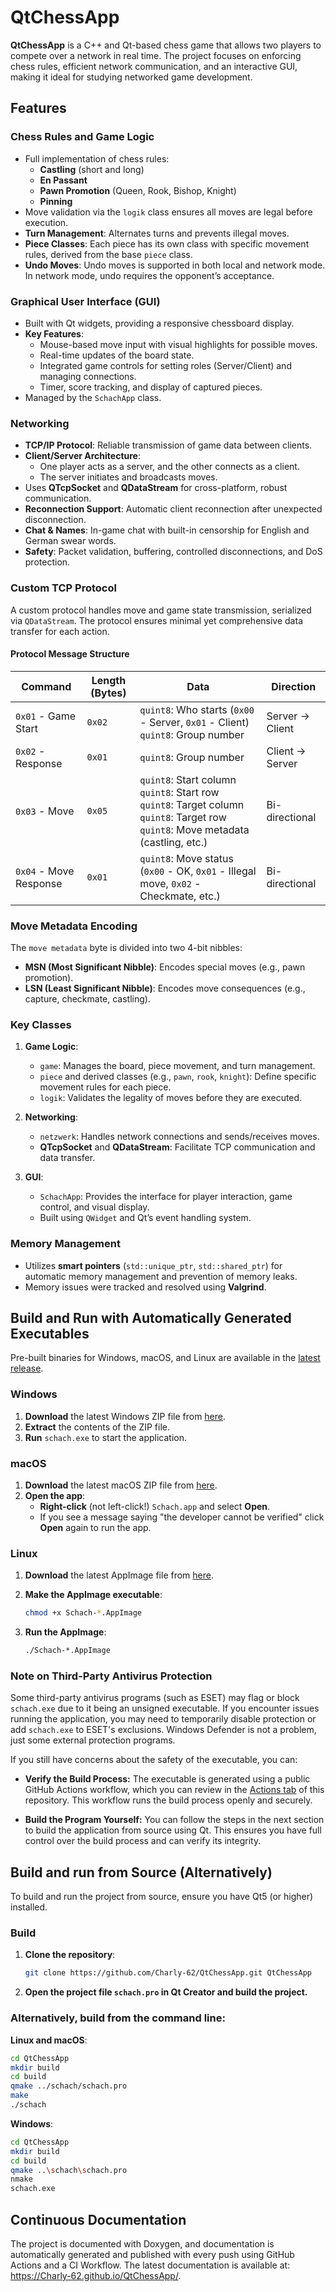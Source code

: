 # QtChessApp

**QtChessApp** is a C++ and Qt-based chess game that allows two players to compete over a network in real time. The project focuses on enforcing chess rules, efficient network communication, and an interactive GUI, making it ideal for studying networked game development.

## Features

### Chess Rules and Game Logic
- Full implementation of chess rules:
  - **Castling** (short and long)
  - **En Passant**
  - **Pawn Promotion** (Queen, Rook, Bishop, Knight)
  - **Pinning**
- Move validation via the `logik` class ensures all moves are legal before execution.
- **Turn Management**: Alternates turns and prevents illegal moves.
- **Piece Classes**: Each piece has its own class with specific movement rules, derived from the base `piece` class.
- **Undo Moves**: Undo moves is supported in both local and network mode. In network mode, undo requires the opponent’s acceptance.

### Graphical User Interface (GUI)
- Built with Qt widgets, providing a responsive chessboard display.
- **Key Features**:
  - Mouse-based move input with visual highlights for possible moves.
  - Real-time updates of the board state.
  - Integrated game controls for setting roles (Server/Client) and managing connections.
  - Timer, score tracking, and display of captured pieces.
- Managed by the `SchachApp` class.

### Networking
- **TCP/IP Protocol**: Reliable transmission of game data between clients.
- **Client/Server Architecture**:
  - One player acts as a server, and the other connects as a client.
  - The server initiates and broadcasts moves.
- Uses **QTcpSocket** and **QDataStream** for cross-platform, robust communication.
- **Reconnection Support**: Automatic client reconnection after unexpected disconnection.
- **Chat & Names**: In-game chat with built-in censorship for English and German swear words.
- **Safety**: Packet validation, buffering, controlled disconnections, and DoS protection.

### Custom TCP Protocol

A custom protocol handles move and game state transmission, serialized via `QDataStream`. The protocol ensures minimal yet comprehensive data transfer for each action.

#### Protocol Message Structure

| **Command**       | **Length (Bytes)** | **Data**                                                                                                                                             | **Direction**  |
|-------------------|--------------------|------------------------------------------------------------------------------------------------------------------------------------------------------|----------------|
| `0x01` - Game Start    | `0x02`                | `quint8`: Who starts (`0x00` - Server, `0x01` - Client) <br> `quint8`: Group number                                                                 | Server → Client |
| `0x02` - Response      | `0x01`                | `quint8`: Group number                                                                                                                               | Client → Server |
| `0x03` - Move          | `0x05`                | `quint8`: Start column <br> `quint8`: Start row <br> `quint8`: Target column <br> `quint8`: Target row <br> `quint8`: Move metadata (castling, etc.) | Bi-directional  |
| `0x04` - Move Response | `0x01`                | `quint8`: Move status (`0x00` - OK, `0x01` - Illegal move, `0x02` - Checkmate, etc.)                                                                 | Bi-directional  |

### Move Metadata Encoding

The `move metadata` byte is divided into two 4-bit nibbles:
- **MSN (Most Significant Nibble)**: Encodes special moves (e.g., pawn promotion).
- **LSN (Least Significant Nibble)**: Encodes move consequences (e.g., capture, checkmate, castling).

### Key Classes

1. **Game Logic**:
   - `game`: Manages the board, piece movement, and turn management.
   - `piece` and derived classes (e.g., `pawn`, `rook`, `knight`): Define specific movement rules for each piece.
   - `logik`: Validates the legality of moves before they are executed.

2. **Networking**:
   - `netzwerk`: Handles network connections and sends/receives moves.
   - **QTcpSocket** and **QDataStream**: Facilitate TCP communication and data transfer.

3. **GUI**:
   - `SchachApp`: Provides the interface for player interaction, game control, and visual display.
   - Built using `QWidget` and Qt’s event handling system.

### Memory Management
- Utilizes **smart pointers** (`std::unique_ptr`, `std::shared_ptr`) for automatic memory management and prevention of memory leaks.
- Memory issues were tracked and resolved using **Valgrind**.


## Build and Run with Automatically Generated Executables

Pre-built binaries for Windows, macOS, and Linux are available in the [latest release](https://github.com/Charly-62/QtChessApp/releases/latest).

### **Windows**

1. **Download** the latest Windows ZIP file from [here](https://github.com/Charly-62/QtChessApp/releases/latest/download/QtChessApp_Windows.zip).
2. **Extract** the contents of the ZIP file.
3. **Run** `schach.exe` to start the application.

### **macOS**

1. **Download** the latest macOS ZIP file from [here](https://github.com/Charly-62/QtChessApp/releases/latest/download/QtChessApp_macOS.zip).
2. **Open the app**:
   - **Right-click** (not left-click!) `Schach.app` and select **Open**.
   - If you see a message saying "the developer cannot be verified" click **Open** again to run the app. 

### **Linux**

1. **Download** the latest AppImage file from [here](https://github.com/Charly-62/QtChessApp/releases/latest/download/QtChessApp_Linux.AppImage).
2. **Make the AppImage executable**:

   ```bash
   chmod +x Schach-*.AppImage
   ```

3. **Run the AppImage**:

   ```bash
   ./Schach-*.AppImage
   ```


### **Note on Third-Party Antivirus Protection**

Some third-party antivirus programs (such as ESET) may flag or block `schach.exe` due to it being an unsigned executable. If you encounter issues running the application, you may need to temporarily disable protection or add `schach.exe` to ESET's exclusions. Windows Defender is not a problem, just some external protection programs.

If you still have concerns about the safety of the executable, you can:

- **Verify the Build Process:** The executable is generated using a public GitHub Actions workflow, which you can review in the [Actions tab](https://github.com/Charly-62/QtChessApp/actions) of this repository. This workflow runs the build process openly and securely.
  
- **Build the Program Yourself:** You can follow the steps in the next section to build the application from source using Qt. This ensures you have full control over the build process and can verify its integrity.


## Build and run from Source (Alternatively)

To build and run the project from source, ensure you have Qt5 (or higher) installed.

### **Build**

1. **Clone the repository**:

   ```bash
   git clone https://github.com/Charly-62/QtChessApp.git QtChessApp
   ```

2. **Open the project file `schach.pro` in Qt Creator and build the project.**

### **Alternatively, build from the command line:**

**Linux and macOS**:

   ```bash
   cd QtChessApp
   mkdir build
   cd build
   qmake ../schach/schach.pro
   make
   ./schach
   ```

**Windows**:

   ```bash
   cd QtChessApp
   mkdir build
   cd build
   qmake ..\schach\schach.pro
   nmake
   schach.exe
   ```

## Continuous Documentation

The project is documented with Doxygen, and documentation is automatically generated and published with every push using GitHub Actions and a CI Workflow. The latest documentation is available at: https://Charly-62.github.io/QtChessApp/.
